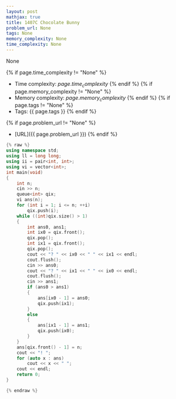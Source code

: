 ```yaml
---
layout: post
mathjax: true
title: 1407C Chocolate Bunny
problem_url: None
tags: None
memory_complexity: None
time_complexity: None
---
```


None


{% if page.time_complexity != "None" %}
- Time complexity: ${{ page.time_complexity }}$
{% endif %}
{% if page.memory_complexity != "None" %}
- Memory complexity: ${{ page.memory_complexity }}$
{% endif %}
{% if page.tags != "None" %}
- Tags: {{ page.tags }}
{% endif %}

{% if page.problem_url != "None" %}
- [URL]({{ page.problem_url }})
{% endif %}

```cpp
{% raw %}
using namespace std;
using ll = long long;
using ii = pair<int, int>;
using vi = vector<int>;
int main(void)
{
    int n;
    cin >> n;
    queue<int> qix;
    vi ans(n);
    for (int i = 1; i <= n; ++i)
        qix.push(i);
    while ((int)qix.size() > 1)
    {
        int ans0, ans1;
        int ix0 = qix.front();
        qix.pop();
        int ix1 = qix.front();
        qix.pop();
        cout << "? " << ix0 << " " << ix1 << endl;
        cout.flush();
        cin >> ans0;
        cout << "? " << ix1 << " " << ix0 << endl;
        cout.flush();
        cin >> ans1;
        if (ans0 > ans1)
        {
            ans[ix0 - 1] = ans0;
            qix.push(ix1);
        }
        else
        {
            ans[ix1 - 1] = ans1;
            qix.push(ix0);
        }
    }
    ans[qix.front() - 1] = n;
    cout << "! ";
    for (auto x : ans)
        cout << x << " ";
    cout << endl;
    return 0;
}

{% endraw %}
```